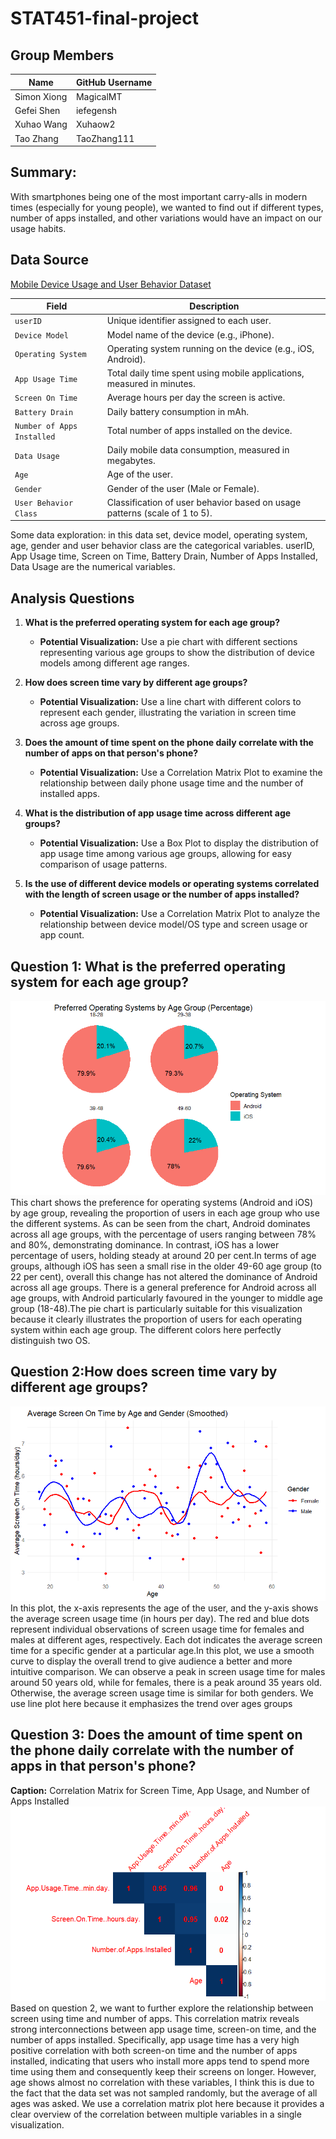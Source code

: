 # STAT451-final-project

## Group Members

| Name         | GitHub Username |
|--------------|------------------|
| Simon Xiong  | MagicalMT        |
| Gefei Shen   | iefegensh        |
| Xuhao Wang   | Xuhaow2          |
| Tao Zhang    | TaoZhang111      |

## Summary:
With smartphones being one of the most important carry-alls in modern times (especially for young people), we wanted to find out if different types, number of apps installed, and other variations would have an impact on our usage habits.

## Data Source

[Mobile Device Usage and User Behavior Dataset](https://www.kaggle.com/datasets/valakhorasani/mobile-device-usage-and-user-behavior-dataset?resource=download)


| **Field**                   | **Description**                                                              |
|-----------------------------|------------------------------------------------------------------------------|
| `userID`                    | Unique identifier assigned to each user.                                     |
| `Device Model`              | Model name of the device (e.g., iPhone).                                     |
| `Operating System`          | Operating system running on the device (e.g., iOS, Android).                 |
| `App Usage Time`            | Total daily time spent using mobile applications, measured in minutes.       |
| `Screen On Time`            | Average hours per day the screen is active.                                  |
| `Battery Drain`             | Daily battery consumption in mAh.                                            |
| `Number of Apps Installed`  | Total number of apps installed on the device.                                |
| `Data Usage`                | Daily mobile data consumption, measured in megabytes.                        |
| `Age`                       | Age of the user.                                                             |
| `Gender`                    | Gender of the user (Male or Female).                                         |
| `User Behavior Class`       | Classification of user behavior based on usage patterns (scale of 1 to 5).   |


Some data exploration: in this data set, device model, operating system, age, gender and user behavior class are the categorical variables. userID, App Usage time, Screen on Time, Battery Drain, Number of Apps Installed, Data Usage are the numerical variables.  

## Analysis Questions
1. **What is the preferred operating system for each age group?**  
   - **Potential Visualization:** Use a pie chart with different sections representing various age groups to show the distribution of device models among different age ranges.

2. **How does screen time vary by different age groups?**  
   - **Potential Visualization:** Use a line chart with different colors to represent each gender, illustrating the variation in screen time across age groups.

3. **Does the amount of time spent on the phone daily correlate with the number of apps on that person's phone?**  
   - **Potential Visualization:** Use a Correlation Matrix Plot to examine the relationship between daily phone usage time and the number of installed apps.

4. **What is the distribution of app usage time across different age groups?**  
   - **Potential Visualization:** Use a Box Plot to display the distribution of app usage time among various age groups, allowing for easy comparison of usage patterns.

5. **Is the use of different device models or operating systems correlated with the length of screen usage or the number of apps installed?**  
   - **Potential Visualization:** Use a Correlation Matrix Plot to analyze the relationship between device model/OS type and screen usage or app count. 

## Question 1: What is the preferred operating system for each age group?
![Operating System Preference by Age Group](https://github.com/MagicalMT/STAT451-final-project/blob/main/p1.png)
This chart shows the preference for operating systems (Android and iOS) by age group, revealing the proportion of users in each age group who use the different systems. As can be seen from the chart, Android dominates across all age groups, with the percentage of users ranging between 78% and 80%, demonstrating dominance. In contrast, iOS has a lower percentage of users, holding steady at around 20 per cent.In terms of age groups, although iOS has seen a small rise in the older 49-60 age group (to 22 per cent), overall this change has not altered the dominance of Android across all age groups. There is a general preference for Android across all age groups, with Android particularly favoured in the younger to middle age group (18-48).The pie chart is particularly suitable for this visualization because it clearly illustrates the proportion of users for each operating system within each age group. The different colors here perfectly distinguish two OS.

## Question 2:How does screen time vary by different age groups?
![](https://github.com/MagicalMT/STAT451-final-project/blob/main/p23.png)
In this plot, the x-axis represents the age of the user, and the y-axis shows the average screen usage time (in hours per day). The red and blue dots represent individual observations of screen usage time for females and males at different ages, respectively. Each dot indicates the average screen time for a specific gender at a particular age.In this plot, we use a smooth curve to display the overall trend to give audience a better and more intuitive comparison. We can observe a peak in screen usage time for males around 50 years old, while for females, there is a peak around 35 years old. Otherwise, the average screen usage time is similar for both genders. We use line plot here because it emphasizes the trend over ages groups

## Question 3: Does the amount of time spent on the phone daily correlate with the number of apps in that person's phone?
**Caption:** Correlation Matrix for Screen Time, App Usage, and Number of Apps Installed
![Correlation Matrix for Screen Time, App Usage, and Number of Apps Installed](https://github.com/MagicalMT/STAT451-final-project/blob/main/p3.png)
Based on question 2, we want to further explore the relationship between screen using time and number of apps. This correlation matrix reveals strong interconnections between app usage time, screen-on time, and the number of apps installed. Specifically, app usage time has a very high positive correlation with both screen-on time and the number of apps installed, indicating that users who install more apps tend to spend more time using them and consequently keep their screens on longer. However, age shows almost no correlation with these variables, I think this is due to the fact that the data set was not sampled randomly, but the average of all ages was asked. We use a correlation matrix plot here because it provides a clear overview of the correlation between multiple variables in a single visualization. 


